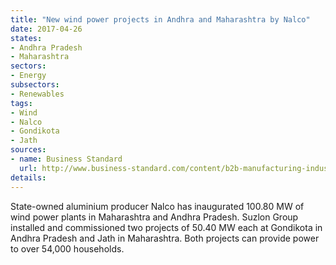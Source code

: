 ```yaml
---
title: "New wind power projects in Andhra and Maharashtra by Nalco"
date: 2017-04-26
states:
- Andhra Pradesh
- Maharashtra
sectors:
- Energy
subsectors:
- Renewables
tags:
- Wind
- Nalco
- Gondikota
- Jath
sources:
- name: Business Standard
  url: http://www.business-standard.com/content/b2b-manufacturing-industry/nalco-inaugurates-100-80-mw-wind-plants-in-maharashtra-andhra-pradesh-117041800693_1.html
details:
---
```


State-owned aluminium producer Nalco has inaugurated 100.80 MW of wind power plants in Maharashtra and Andhra Pradesh. Suzlon Group installed and commissioned two projects of 50.40 MW each at Gondikota in Andhra Pradesh and Jath in Maharashtra. Both projects can provide power to over 54,000 households.
